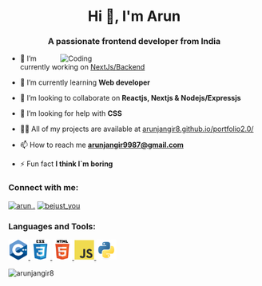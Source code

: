 
<h1 align="center">Hi 👋, I'm Arun</h1>
<h3 align="center">A passionate frontend developer from India</h3>
<img align="right" width="400" src="https://camo.githubusercontent.com/87af9a9fec730c94fc8b08eb21fa5ef6ab7831a67ba17bf8cc76696f6e4be1ef/68747470733a2f2f63646e2e6472696262626c652e636f6d2f75736572732f313138373833362f73637265656e73686f74732f363533393432392f70726f6772616d65722e676966 " alt="Coding">

- 🔭 I’m currently working on [NextJs/Backend](arunjangir8.github.io/Tic-Tac-Toe/)

- 🌱 I’m currently learning **Web developer**

- 👯 I’m looking to collaborate on **Reactjs, Nextjs & Nodejs/Expressjs**

- 🤝 I’m looking for help with **CSS**

- 👨‍💻 All of my projects are available at [arunjangir8.github.io/portfolio2.0/](arunjangir8.github.io/portfolio2.0/)

- 📫 How to reach me **arunjangir9987@gmail.com**

- ⚡ Fun fact **I think I`m boring**

<h3 align="left">Connect with me:</h3>
<p align="left">
<a href="https://linkedin.com/in/arun ." target="blank"><img align="center" src="https://raw.githubusercontent.com/rahuldkjain/github-profile-readme-generator/master/src/images/icons/Social/linked-in-alt.svg" alt="arun ." height="30" width="40" /></a>
<a href="https://instagram.com/bejust_you" target="blank"><img align="center" src="https://raw.githubusercontent.com/rahuldkjain/github-profile-readme-generator/master/src/images/icons/Social/instagram.svg" alt="bejust_you" height="30" width="40" /></a>
</p>

<h3 align="left">Languages and Tools:</h3>
<p align="left"> <a href="https://www.w3schools.com/cpp/" target="_blank" rel="noreferrer"> <img src="https://raw.githubusercontent.com/devicons/devicon/master/icons/cplusplus/cplusplus-original.svg" alt="cplusplus" width="40" height="40"/> </a> <a href="https://www.w3schools.com/css/" target="_blank" rel="noreferrer"> <img src="https://raw.githubusercontent.com/devicons/devicon/master/icons/css3/css3-original-wordmark.svg" alt="css3" width="40" height="40"/> </a> <a href="https://www.w3.org/html/" target="_blank" rel="noreferrer"> <img src="https://raw.githubusercontent.com/devicons/devicon/master/icons/html5/html5-original-wordmark.svg" alt="html5" width="40" height="40"/> </a> <a href="https://developer.mozilla.org/en-US/docs/Web/JavaScript" target="_blank" rel="noreferrer"> <img src="https://raw.githubusercontent.com/devicons/devicon/master/icons/javascript/javascript-original.svg" alt="javascript" width="40" height="40"/> </a> <a href="https://www.python.org" target="_blank" rel="noreferrer"> <img src="https://raw.githubusercontent.com/devicons/devicon/master/icons/python/python-original.svg" alt="python" width="40" height="40"/> </a> </p>

<p><img align="center" src="https://github-readme-stats.vercel.app/api/top-langs?username=arunjangir8&show_icons=true&locale=en&layout=compact" alt="arunjangir8" /></p>
